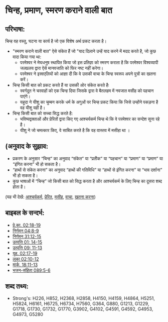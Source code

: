 # चिन्ह, प्रमाण, स्मरण कराने वाली बात #

## परिभाषा: ##

चिन्ह वह वस्तु, घटना या कार्य है जो एक विशेष अर्थ प्रकट करता है।

* "स्मरण कराने वाली बात" ऐसे संकेत हैं जो "याद दिलाने उन्हें याद करने में मदद करते है, जो कुछ वादा किया गया था:
    * परमेश्वर ने मेघधनुष स्थापित किया जो इस प्रतिज्ञा को स्मरण कराता है कि परमेश्वर विश्वव्यापी जलप्रलय द्वारा ऐसे मानवजाति को फिर नष्ट नहीं करेगा।
    * परमेश्वर ने इस्राएलियों को आज्ञा दी कि वे उसकी वाचा के चिन्ह स्वरूप अपने पुत्रों का खतना करें।
* चिन्ह किसी बात को प्रकट करते हैं या उसकी ओर संकेत करते हैः
    * स्वर्गदूत ने चरवाहों को एक चिन्ह दिया जिसके द्वारा वे बैतलहम में नवजात मसीह को पहचान पाएंगे।
    * यहूदा ने यीशु का चुम्बन करके धर्म के अगुओं पर चिन्ह प्रकट किया कि जिसे उन्होंने पकड़ना है वह यीशु यही है।
* चिन्ह किसी बात को सच्चा सिद्ध करते है:
    * भविष्यद्वक्ताओं और प्रेरितों द्वारा किए गए आश्चर्यकर्म चिन्ह थे कि वे परमेश्वर का सन्देश सुना रहे है।
    * यीशु ने जो चमत्कार किए, वे साबित करते है कि वह वास्तव में मसीहा था ।

## (अनुवाद के सुझाव: ##

* प्रकरण के अनुसार “चिन्ह” का अनुवाद “संकेत” या “प्रतीक” या “पहचान” या “प्रमाण” या “प्रमाण” या “इंगित करना” भी हो सकता है।
* “हाथों से संकेत करना” का अनुवाद “हाथों की गतिविधि” या “हाथों से इंगित करना” या “भाव दर्शाना” भी हो सकता है।
* कुछ भाषाओं में “चिन्ह” जो किसी बात को सिद्ध करता है और आश्चर्यकर्म के लिए चिन्ह का दूसरा शब्द होता है।

(यह भी देखें: [आश्चर्यकर्म](../kt/miracle.md), [प्रेरित](../kt/apostle.md), [मसीह](../kt/christ.md), [वाचा](../kt/covenant.md), [खतना करना](../kt/circumcise.md))

## बाइबल के सन्दर्भ: ##

* [प्रे.का. 02:18-19](rc://en/tn/help/act/02/18)
* [निर्गमन 04:8-9](rc://en/tn/help/exo/04/08)
* [निर्गमन 31:12-15](rc://en/tn/help/exo/31/12)
* [उत्पत्ति 01: 14-15](rc://en/tn/help/gen/01/14)
* [उत्पत्ति 09: 11-13](rc://en/tn/help/gen/09/11)
* [यूह. 02:17-19](rc://en/tn/help/jhn/02/17)
* [लूका 02:10-12](rc://en/tn/help/luk/02/10)
* [मार्क. 18:11-13](rc://en/tn/help/mrk/08/11)
* [भजन-संहिता 089:5-6](rc://en/tn/help/psa/089/005)


## शब्द तथ्य: ##

* Strong's: H226, H852, H2368, H2858, H4150, H4159, H4864, H5251, H5824, H6161, H6725, H6734, H7560, G364, G880, G1213, G1229, G1718, G1730, G1732, G1770, G3902, G4102, G4591, G4592, G4953, G4973, G5280
